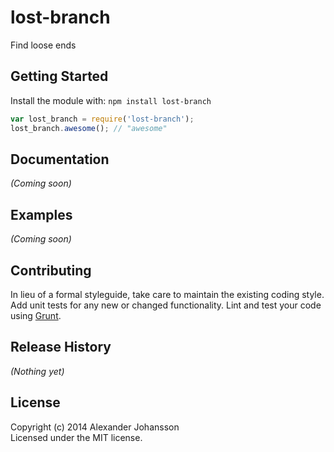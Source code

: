 # lost-branch

Find loose ends

## Getting Started
Install the module with: `npm install lost-branch`

```javascript
var lost_branch = require('lost-branch');
lost_branch.awesome(); // "awesome"
```

## Documentation
_(Coming soon)_

## Examples
_(Coming soon)_

## Contributing
In lieu of a formal styleguide, take care to maintain the existing coding style. Add unit tests for any new or changed functionality. Lint and test your code using [Grunt](http://gruntjs.com/).

## Release History
_(Nothing yet)_

## License
Copyright (c) 2014 Alexander Johansson  
Licensed under the MIT license.

